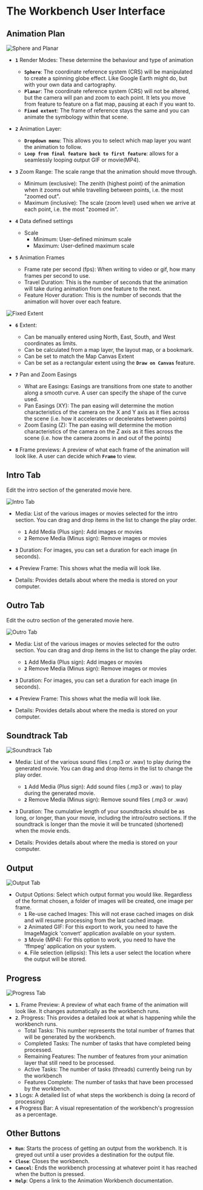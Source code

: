 # The Workbench User Interface

## Animation Plan

![Sphere and Planar](img/001_AnimationPlan_SpherePlanar_1.png)

- **`1`** Render Modes: These determine the behaviour and type of animation
  - **`Sphere`**: The coordinate reference system (CRS) will be manipulated to create a
      spinning globe effect. Like Google Earth might do, but with your own data and
      cartography.
  - **`Planar`**: The coordinate reference system (CRS) will not be altered, but the camera
      will pan and zoom to each point. It lets you move from feature to feature on a
      flat map, pausing at each if you want to.
  - **`Fixed extent`**: The frame of reference stays the same and you can animate the
      symbology within that scene.

- **`2`** Animation Layer:
  - **`Dropdown menu`**: This allows you to select which map layer you want the animation
      to follow.
  - **`Loop from final feature back to first feature`**: allows for a seamlessly looping
      output GIF or movie(MP4).

- **`3`** Zoom Range: The scale range that the animation should move through.
  - Minimum (exclusive): The zenith (highest point) of the animation when it zooms out
      while travelling between points, i.e. the most "zoomed out".
  - Maximum (inclusive): The scale (zoom level) used when we arrive at each point, 
      i.e. the most "zoomed in".

- **`4`** Data defined settings
   - Scale
     - Minimum: User-defined minimum scale
     - Maximum: User-defined maximum scale

- **`5`** Animation Frames
   - Frame rate per second (fps): When writing to video or gif, how many frames per
      second to use.
   - Travel Duration: This is the number of seconds that the animation will take during
      animation from one feature to the next.
   - Feature Hover duration: This is the number of seconds that the animation will hover
      over each feature.

![Fixed Extent](img/002_AnimationPlan_FixedExtent_1.png)

- **`6`** Extent:
   - Can be manually entered using North, East, South, and West coordinates as limits.
   - Can be calculated from a map layer, the layout map, or a bookmark.
   - Can be set to match the Map Canvas Extent
   - Can be set as a rectangular extent using the **`Draw on Canvas`** feature.

- **`7`** Pan and Zoom Easings
   - What are Easings: Easings are transitions from one state to another along a smooth
      curve. A user can specify the shape of the curve used.
   - Pan Easings (XY): The pan easing will determine the motion characteristics of the
      camera on the X and Y axis as it flies across the scene (i.e. how it accelerates
      or decelerates between points)
   - Zoom Easing (Z): The pan easing will determine the motion characteristics of the
      camera on the Z axis as it flies across the scene (i.e. how the camera zooms in
      and out of the points)

- **`8`** Frame previews: A preview of what each frame of the animation will look like. A
    user can decide which **`Frame`** to view.

## Intro Tab

Edit the intro section of the generated movie here.

![Intro Tab](img/003_IntroTab_1.png)

- Media: List of the various images or movies selected for the intro section. You can
  drag and drop items in the list to change the play order.
  - **`1`** Add Media (Plus sign): Add images or movies
  - **`2`** Remove Media (Minus sign): Remove images or movies

- **`3`** Duration: For images, you can set a duration for each image (in seconds).
- **`4`** Preview Frame: This shows what the media will look like.

- Details: Provides details about where the media is stored on your computer.

## Outro Tab

Edit the outro section of the generated movie here.

![Outro Tab](img/004_OutroTab_1.png)

- Media: List of the various images or movies selected for the outro section. You can
  drag and drop items in the list to change the play order.
  - **`1`** Add Media (Plus sign): Add images or movies
  - **`2`** Remove Media (Minus sign): Remove images or movies

- **`3`** Duration: For images, you can set a duration for each image (in seconds).
- **`4`** Preview Frame: This shows what the media will look like.

- Details: Provides details about where the media is stored on your computer.

## Soundtrack Tab

![Soundtrack Tab](img/005_SoundtrackTab_1.png)

- Media: List of the various sound files (.mp3 or .wav) to play during the generated movie.
  You can drag and drop items in the list to change the play order.
  - **`1`** Add Media (Plus sign): Add sound files (.mp3 or .wav) to play during the
            generated movie.
  - **`2`** Remove Media (Minus sign): Remove sound files (.mp3 or .wav)

- **`3`** Duration: The cumulative length of your soundtracks should be as long, or longer,
          than your movie, including the intro/outro sections. If the soundtrack is longer
          than the movie it will be truncated (shortened) when the movie ends.

- Details: Provides details about where the media is stored on your computer.

## Output

![Output Tab](img/006_OutputTab_1.png)

- Output Options: Select which output format you would like. Regardless of the format chosen,
  a folder of images will be created, one image per frame.
  - **`1`** Re-use cached Images: This will not erase cached images on disk and will resume
    processing from the last cached image.
  - **`2`** Animated GIF: For this export to work, you need to have the ImageMagick 'convert'
    application available on your system.
  - **`3`** Movie (MP4): For this option to work, you need to have the 'ffmpeg' application
    on your system.
  - **`4`**. File selection (ellipsis): This lets a user select the location where the output
    will be stored.

## Progress

![Progress Tab](img/007_ProgressTab_1.png)

- **`1`**. Frame Preview: A preview of what each frame of the animation will look like.
            It changes automatically as the workbench runs.
- **`2`**. Progress: This provides a detailed look at what is happening while the workbench
            runs.
  - Total Tasks: This number represents the total number of frames that will be generated
    by the workbench.
  - Completed Tasks: The number of tasks that have completed being processed.
  - Remaining Features: The number of features from your animation layer that still need
    to be processed.
  - Active Tasks: The number of tasks (threads) currently being run by the workbench
  - Features Complete: The number of tasks that have been processed by the workbench.
- **`3`** Logs: A detailed list of what steps the workbench is doing (a record of processing)
- **`4`** Progress Bar: A visual representation of the workbench's progression as a percentage.

## Other Buttons

- **`Run`**: Starts the process of getting an output from the workbench. It is greyed out
            until a user provides a destination for the output file.
- **`Close`**: Closes the workbench.
- **`Cancel`**: Ends the workbench processing at whatever point it has reached when the
            button is pressed.
- **`Help`**: Opens a link to the Animation Workbench documentation.
